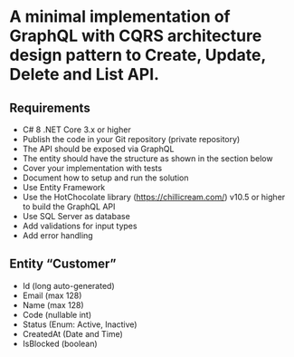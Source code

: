 # A minimal implementation of GraphQL with CQRS architecture design pattern to Create, Update, Delete and List API.

## Requirements
* C# 8 .NET Core 3.x or higher
* Publish the code in your Git repository (private repository)
* The API should be exposed via GraphQL
* The entity should have the structure as shown in the section below
* Cover your implementation with tests
* Document how to setup and run the solution
* Use Entity Framework
* Use the HotChocolate library (https://chillicream.com/) v10.5 or higher to build the GraphQL API
* Use SQL Server as database
* Add validations for input types
* Add error handling

## Entity “Customer”
* Id (long auto-generated)
* Email (max 128)
* Name (max 128)
* Code (nullable int)
* Status (Enum: Active, Inactive)
* CreatedAt (Date and Time)
* IsBlocked (boolean)

